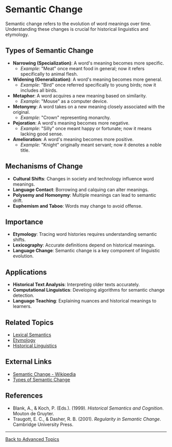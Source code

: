 # Semantic Change

Semantic change refers to the evolution of word meanings over time. Understanding these changes is crucial for historical linguistics and etymology.

## Types of Semantic Change

- **Narrowing (Specialization)**: A word's meaning becomes more specific.
  - *Example*: "Meat" once meant food in general; now it refers specifically to animal flesh.
- **Widening (Generalization)**: A word's meaning becomes more general.
  - *Example*: "Bird" once referred specifically to young birds; now it includes all birds.
- **Metaphor**: A word acquires a new meaning based on similarity.
  - *Example*: "Mouse" as a computer device.
- **Metonymy**: A word takes on a new meaning closely associated with the original.
  - *Example*: "Crown" representing monarchy.
- **Pejoration**: A word's meaning becomes more negative.
  - *Example*: "Silly" once meant happy or fortunate; now it means lacking good sense.
- **Amelioration**: A word's meaning becomes more positive.
  - *Example*: "Knight" originally meant servant; now it denotes a noble title.

## Mechanisms of Change

- **Cultural Shifts**: Changes in society and technology influence word meanings.
- **Language Contact**: Borrowing and calquing can alter meanings.
- **Polysemy and Homonymy**: Multiple meanings can lead to semantic drift.
- **Euphemism and Taboo**: Words may change to avoid offense.

## Importance

- **Etymology**: Tracing word histories requires understanding semantic shifts.
- **Lexicography**: Accurate definitions depend on historical meanings.
- **Language Change**: Semantic change is a key component of linguistic evolution.

## Applications

- **Historical Text Analysis**: Interpreting older texts accurately.
- **Computational Linguistics**: Developing algorithms for semantic change detection.
- **Language Teaching**: Explaining nuances and historical meanings to learners.

## Related Topics

- [Lexical Semantics](../../Language/Inner-Structure/Semantics/Lexical-Semantics.md)
- [Etymology](Etymology.md)
- [Historical Linguistics](../Historical-Comparative-Linguistics.md)

## External Links

- [Semantic Change - Wikipedia](https://en.wikipedia.org/wiki/Semantic_change)
- [Types of Semantic Change](https://glottopedia.org/wiki/Semantic_change)

## References

- Blank, A., & Koch, P. (Eds.). (1999). *Historical Semantics and Cognition*. Mouton de Gruyter.
- Traugott, E. C., & Dasher, R. B. (2001). *Regularity in Semantic Change*. Cambridge University Press.

---

[Back to Advanced Topics](README.md)
